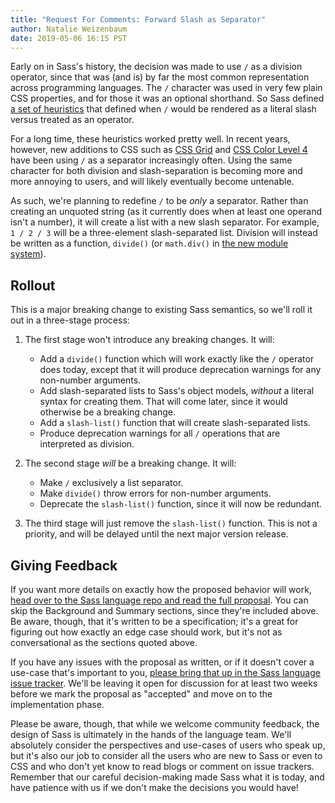 ```yaml
---
title: "Request For Comments: Forward Slash as Separator"
author: Natalie Weizenbaum
date: 2019-05-06 16:15 PST
---
```


Early on in Sass's history, the decision was made to use `/` as a division operator, since that was (and is) by far the most common representation across programming languages. The `/` character was used in very few plain CSS properties, and for those it was an optional shorthand. So Sass defined [a set of heuristics][] that defined when `/` would be rendered as a literal slash versus treated as an operator.

[a set of heuristics]: /documentation/operators/numeric#slash-separated-values

For a long time, these heuristics worked pretty well. In recent years, however, new additions to CSS such as [CSS Grid][] and [CSS Color Level 4][] have been using `/` as a separator increasingly often. Using the same character for both division and slash-separation is becoming more and more annoying to users, and will likely eventually become untenable.

[CSS Grid]: https://developer.mozilla.org/en-US/docs/Web/CSS/grid-row
[CSS Color Level 4]: https://drafts.csswg.org/css-color/#rgb-functions

As such, we're planning to redefine `/` to be *only* a separator. Rather than creating an unquoted string (as it currently does when at least one operand isn't a number), it will create a list with a new slash separator. For example, `1 / 2 / 3` will be a three-element slash-separated list. Division will instead be written as a function, `divide()` (or `math.div()` in [the new module system][]).

[the new module system]: /blog/request-for-comments-module-system-proposal

## Rollout

This is a major breaking change to existing Sass semantics, so we'll roll it out in a three-stage process:

1. The first stage won't introduce any breaking changes. It will:
   * Add a `divide()` function which will work exactly like the `/` operator does today, except that it will produce deprecation warnings for any non-number arguments.
   * Add slash-separated lists to Sass's object models, *without* a literal syntax for creating them. That will come later, since it would otherwise be a breaking change.
   * Add a `slash-list()` function that will create slash-separated lists.
   * Produce deprecation warnings for all `/` operations that are interpreted as division.

2. The second stage *will* be a breaking change. It will:
   * Make `/` exclusively a list separator.
   * Make `divide()` throw errors for non-number arguments.
   * Deprecate the `slash-list()` function, since it will now be redundant.

3. The third stage will just remove the `slash-list()` function. This is not a priority, and will be delayed until the next major version release.

## Giving Feedback

If you want more details on exactly how the proposed behavior will work, [head over to the Sass language repo and read the full proposal](https://github.com/sass/sass/blob/main/accepted/slash-separator.md). You can skip the Background and Summary sections, since they're included above. Be aware, though, that it's written to be a specification; it's a great for figuring out how exactly an edge case should work, but it's not as conversational as the sections quoted above.

If you have any issues with the proposal as written, or if it doesn't cover a use-case that's important to you, [please bring that up in the Sass language issue tracker](https://github.com/sass/sass/issues?utf8=%E2%9C%93&q=is%3Aissue+is%3Aopen+label%3A%22proposal%3A+slash+separator%22). We'll be leaving it open for discussion for at least two weeks before we mark the proposal as "accepted" and move on to the implementation phase.

Please be aware, though, that while we welcome community feedback, the design of Sass is ultimately in the hands of the language team. We'll absolutely consider the perspectives and use-cases of users who speak up, but it's also our job to consider all the users who are new to Sass or even to CSS and who don't yet know to read blogs or comment on issue trackers. Remember that our careful decision-making made Sass what it is today, and have patience with us if we don't make the decisions you would have!

